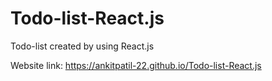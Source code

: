 # Todo-list-React.js
Todo-list created by using React.js

Website link: https://ankitpatil-22.github.io/Todo-list-React.js
